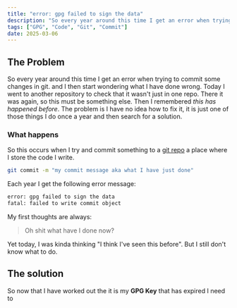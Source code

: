 ```yaml
---
title: "error: gpg failed to sign the data"
description: "So every year around this time I get an error when trying to commit some changes in git."
tags: ["GPG", "Code", "Git", "Commit"]
date: 2025-03-06
---
```

## The Problem

So every year around this time I get an error when trying to commit some changes in git. and I then start wondering what I have done wrong. Today I went to another repository to check that it wasn't just in one repo. There it was again, so this must be something else. Then I remembered _this has happened before_. The problem is I have no idea how to fix it, it is just one of those things I do once a year and then search for a solution.

### What happens

So this occurs when I try and commit something to a [git repo](https://git-scm.com/book/en/v2/Git-Basics-Getting-a-Git-Repository) a place where I store the code I write.

```sh
git commit -m "my commit message aka what I have just done"
```

Each year I get the following error message:

```sh
error: gpg failed to sign the data
fatal: failed to write commit object
```
My first thoughts are always:

> Oh shit what have I done now?

Yet today, I was kinda thinking "I think I've seen this before". But I still don't know what to do.

## The solution

So now that I have worked out the it is my **GPG Key** that has expired I need to 